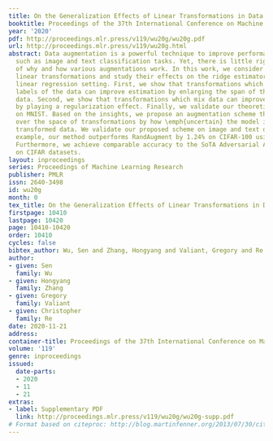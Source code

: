 ```yaml
---
title: On the Generalization Effects of Linear Transformations in Data Augmentation
booktitle: Proceedings of the 37th International Conference on Machine Learning
year: '2020'
pdf: http://proceedings.mlr.press/v119/wu20g/wu20g.pdf
url: http://proceedings.mlr.press/v119/wu20g.html
abstract: Data augmentation is a powerful technique to improve performance in applications
  such as image and text classification tasks. Yet, there is little rigorous understanding
  of why and how various augmentations work. In this work, we consider a family of
  linear transformations and study their effects on the ridge estimator in an over-parametrized
  linear regression setting. First, we show that transformations which preserve the
  labels of the data can improve estimation by enlarging the span of the training
  data. Second, we show that transformations which mix data can improve estimation
  by playing a regularization effect. Finally, we validate our theoretical insights
  on MNIST. Based on the insights, we propose an augmentation scheme that searches
  over the space of transformations by how \emph{uncertain} the model is about the
  transformed data. We validate our proposed scheme on image and text datasets. For
  example, our method outperforms RandAugment by 1.24% on CIFAR-100 using Wide-ResNet-28-10.
  Furthermore, we achieve comparable accuracy to the SoTA Adversarial AutoAugment
  on CIFAR datasets.
layout: inproceedings
series: Proceedings of Machine Learning Research
publisher: PMLR
issn: 2640-3498
id: wu20g
month: 0
tex_title: On the Generalization Effects of Linear Transformations in Data Augmentation
firstpage: 10410
lastpage: 10420
page: 10410-10420
order: 10410
cycles: false
bibtex_author: Wu, Sen and Zhang, Hongyang and Valiant, Gregory and Re, Christopher
author:
- given: Sen
  family: Wu
- given: Hongyang
  family: Zhang
- given: Gregory
  family: Valiant
- given: Christopher
  family: Re
date: 2020-11-21
address: 
container-title: Proceedings of the 37th International Conference on Machine Learning
volume: '119'
genre: inproceedings
issued:
  date-parts:
  - 2020
  - 11
  - 21
extras:
- label: Supplementary PDF
  link: http://proceedings.mlr.press/v119/wu20g/wu20g-supp.pdf
# Format based on citeproc: http://blog.martinfenner.org/2013/07/30/citeproc-yaml-for-bibliographies/
---
```

